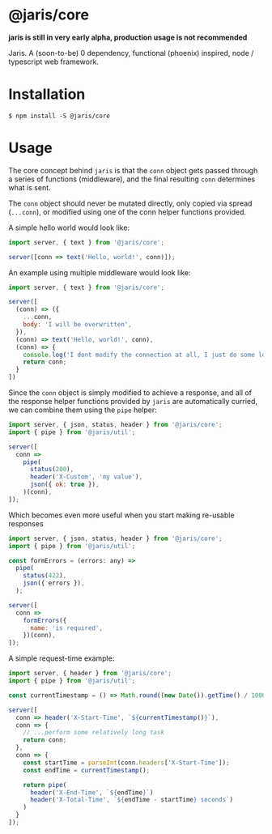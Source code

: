 # @jaris/core

**jaris is still in very early alpha, production usage is not recommended**

Jaris. A (soon-to-be) 0 dependency, functional (phoenix) inspired, node / typescript web framework.

# Installation

```
$ npm install -S @jaris/core
```

# Usage

The core concept behind `jaris` is that the `conn` object gets passed through a series of functions (middleware), and the final resulting `conn` determines what is sent.

The `conn` object should never be mutated directly, only copied via spread (`...conn`), or modified using one of the conn helper functions provided.

A simple hello world would look like:

```javascript
import server, { text } from '@jaris/core';

server([conn => text('Hello, world!', conn)]);
```

An example using multiple middleware would look like:

```javascript
import server, { text } from '@jaris/core';

server([
  (conn) => ({
    ...conn,
    body: 'I will be overwritten',
  }),
  (conn) => text('Hello, world!', conn),
  (conn) => {
    console.log('I dont modify the connection at all, I just do some logging'),
    return conn;
  }
])
```

Since the `conn` object is simply modified to achieve a response, and all of the response helper functions provided by `jaris` are automatically curried, we can combine them using the `pipe` helper:

```javascript
import server, { json, status, header } from '@jaris/core';
import { pipe } from '@jaris/util';

server([
  conn =>
    pipe(
      status(200),
      header('X-Custom', 'my value'),
      json({ ok: true }),
    )(conn),
]);
```

Which becomes even more useful when you start making re-usable responses

```javascript
import server, { json, status, header } from '@jaris/core';
import { pipe } from '@jaris/util';

const formErrors = (errors: any) =>
  pipe(
    status(422),
    json({ errors }),
  );

server([
  conn =>
    formErrors({
      name: 'is required',
    })(conn),
]);
```

A simple request-time example:

```javascript
import server, { header } from '@jaris/core';
import { pipe } from '@jaris/util';

const currentTimestamp = () => Math.round((new Date()).getTime() / 1000);

server([
  conn => header('X-Start-Time', `${currentTimestamp()}`),
  conn => {
    // ...perform some relatively long task
    return conn;
  },
  conn => {
    const startTime = parseInt(conn.headers['X-Start-Time']);
    const endTime = currentTimestamp();

    return pipe(
      header('X-End-Time', `${endTime}`)
      header('X-Total-Time', `${endTime - startTime} seconds`)
    )
  }
]);
```
